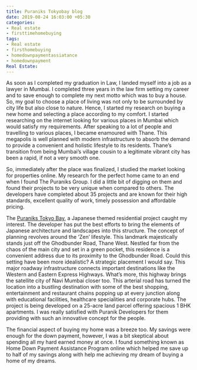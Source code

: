 ```yaml
---
title: Puraniks Tokyobay blog
date: 2019-08-24 16:03:00 +05:30
categories:
- Real estate
- firsttimehomebuying
tags:
- Real estate
- firsthomebuying
- homedownpaymentassiatance
- homedownpayment
Real Estate: 
---
```


As soon as I completed my graduation in Law, I landed myself into a job as a lawyer in Mumbai. I completed three years in the law firm setting my career and to save enough to complete my next motto which was to buy a house. So, my goal to choose a place of living was not only to be surrounded by city life but also close to nature. Hence, I started my research on buying a new home and selecting a place according to my comfort. I started researching on the internet looking for various places in Mumbai which would satisfy my requirements. After speaking to a lot of people and travelling to various places, I became enamoured with Thane. This megapolis is well planned with modern infrastructure to absorb the demand to provide a convenient and holistic lifestyle to its residents. Thane’s transition from being Mumbai’s village cousin to a legitimate vibrant city has been a rapid, if not a very smooth one.

So, immediately after the place was finalized, I studied the market looking for properties online. My research for the perfect home came to an end when I found The Puraniks Group. I did a little bit of digging on them and found their projects to be very unique when compared to others. The developers have completed about 35 projects and are known for their high standards, excellent quality of work, timely possession and affordable pricing.

The [Puraniks Tokyo Bay](https://homecapital.in/property/23/puraniks---tokyo-bay-1-bhk), a Japanese themed residential project caught my interest. The developer has put the best efforts to bring the elements of Japanese architecture and landscapes into this structure. The concept of planning revolves around the ‘Zen’ lifestyle. This landmark majestically stands just off the Ghodbunder Road, Thane West. Nestled far from the chaos of the main city and set in a green pocket, this residence is a convenient address due to its proximity to the Ghodbunder Road. Could this setting have been more idealistic? A strategic placement I would say. This major roadway infrastructure connects important destinations like the Western and Eastern Express Highways. What’s more, this highway brings the satellite city of Navi Mumbai closer too. This arterial road has turned the location into a bustling destination with some of the best shopping, entertainment and restaurant chains popping up at every junction along with educational facilities, healthcare specialities and corporate hubs. The project is being developed on a 25-acre land parcel offering spacious 1 BHK apartments. I was really satisfied with Puranik Developers for them providing with such an innovative concept for the people.

The financial aspect of buying my home was a breeze too. My savings were enough for the down payment, however, I was a bit skeptical about spending all my hard earned money at once. I found something known as Home Down Payment Assistance Program online which helped me save up to half of my savings along with help me achieving my dream of buying a home of my dreams. 

